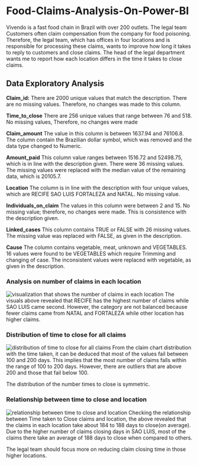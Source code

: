 # Food-Claims-Analysis-On-Power-BI
Vivendo is a fast food chain in Brazil with over 200 outlets. The legal team 
Customers often claim compensation from the company for food poisoning. Therefore, the legal team, which has offices in four locations and is responsible for processing these claims, wants to improve how long it takes to reply to customers and close claims.
The head of the legal department wants me to report how each location differs in the time it takes to close claims.




## Data Exploratory Analysis

**Claim_id:** There are 2000 unique values that match the description. There are no missing values. Therefore, no changes was made to this column.
 
**Time_to_close** There are 256 unique values that range between 76 and 518. No missing values, Therefore, no changes were made

**Claim_amount** The value in this column is between 1637.94 and 76106.8. The column contain the Brazilian dollar symbol, which was removed and the data type changed to Numeric.

**Amount_paid** This column value ranges between 1516.72 and 52498.75, which is in line with the description given. There were 36 missing values. The missing values were replaced with the median value of the remaining data, which is 20105.7.

**Location** The column is in line with the description with four unique values, which are RECIFE SAO LUIS  FORTALEZA and NATAL. No missing value.

**Individuals_on_claim** The values in this column were between 2 and 15. No missing value; therefore, no changes were made. This is consistence with the description given.

**Linked_cases** This column contains TRUE or FALSE with 26 missing values. The missing value was replaced with FALSE, as given in the description.

**Cause** The column contains vegetable, meat, unknown and VEGETABLES. 16 values were found to be VEGETABLES which require Trimming and changing of case. The inconsistent values were replaced with vegetable, as given in the description.


### Analysis on number of claims in each location
![visualization that shows the number of claims in each location](<img width="498" alt="task 2" src="https://github.com/AbbeySegun/Food-Claims-Analysis-On-Power-BI/assets/105546483/aeb79568-dda3-44e5-8483-8bea25570db5">)
 The visuals above revealed that RECIFE has the highest number of claims while SAO LUIS came second. However, the category are not balanced because fewer claims came from NATAL and FORTALEZA while other location has higher claims.

### Distribution of time to close for all claims
![distribution of time to close for all claims](<img width="558" alt="task 3" src="https://github.com/AbbeySegun/Food-Claims-Analysis-On-Power-BI/assets/105546483/baa413b1-9f94-4ce9-8185-0f0cc81d11ff">)
From the claim chart distribution with the time taken, it can be deduced that most of the values fail between 100 and 200 days. This implies that the most number of claims falls within the range of 100 to 200 days. However, there are outliers that are above 200 and those that fail below 100.

The distribution of the number times to close is symmetric.

### Relationship between time to close and location
![relationship between time to close and location](<img width="547" alt="task 4" src="https://github.com/AbbeySegun/Food-Claims-Analysis-On-Power-BI/assets/105546483/f2d9490a-ff80-4d02-bf51-16d34b17bea1">)
Checking the relationship between Time taken to Close claims and location, the above revealed that the claims in each location take about 184 to 188 days to close(on average). Due to the higher number of claims closing days in SAO LUIS, most of the claims there take an average of 188 days to close when compared to others.

The legal team should focus more on reducing claim closing time in those higher locations.
